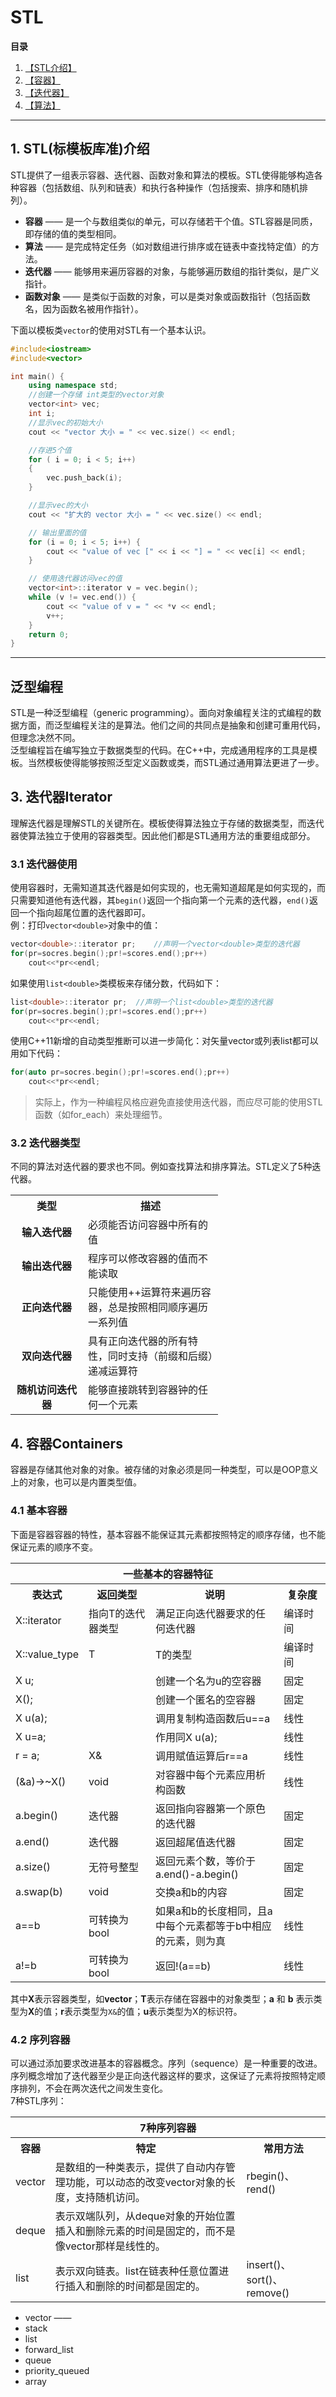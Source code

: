 # STL

**目录**
1. [【STL介绍】](#intro)
2. [【容器】](#container)
3. [【迭代器】](#iterator)
4. [【算法】](#algorithm)

------------

## 1. STL(标模板库准)介绍
STL提供了一组表示容器、迭代器、函数对象和算法的模板。STL使得能够构造各种容器（包括数组、队列和链表）和执行各种操作（包括搜索、排序和随机排列）。
- **容器** —— 是一个与数组类似的单元，可以存储若干个值。STL容器是同质，即存储的值的类型相同。
- **算法** —— 是完成特定任务（如对数组进行排序或在链表中查找特定值）的方法。
- **迭代器** —— 能够用来遍历容器的对象，与能够遍历数组的指针类似，是广义指针。
- **函数对象** —— 是类似于函数的对象，可以是类对象或函数指针（包括函数名，因为函数名被用作指针）。  

下面以模板类`vector`的使用对STL有一个基本认识。
```C++
#include<iostream>
#include<vector>

int main() {
	using namespace std;
	//创建一个存储 int类型的vector对象
	vector<int> vec;
	int i;
	//显示vec的初始大小
	cout << "vector 大小 = " << vec.size() << endl;

	//存进5个值
	for ( i = 0; i < 5; i++)
	{
		vec.push_back(i);
	}

	//显示vec的大小
	cout << "扩大的 vector 大小 = " << vec.size() << endl;

	// 输出里面的值
	for (i = 0; i < 5; i++) {
		cout << "value of vec [" << i << "] = " << vec[i] << endl;
	}

	// 使用迭代器访问vec的值
	vector<int>::iterator v = vec.begin();
	while (v != vec.end()) {
		cout << "value of v = " << *v << endl;
		v++;
	}
	return 0;
}
```

---------
<a id="container"></a>

## 泛型编程
STL是一种泛型编程（generic programming）。面向对象编程关注的式编程的数据方面，而泛型编程关注的是算法。他们之间的共同点是抽象和创建可重用代码，但理念决然不同。  
泛型编程旨在编写独立于数据类型的代码。在C++中，完成通用程序的工具是模板。当然模板使得能够按照泛型定义函数或类，而STL通过通用算法更进了一步。

## 3. 迭代器Iterator

理解迭代器是理解STL的关键所在。模板使得算法独立于存储的数据类型，而迭代器使算法独立于使用的容器类型。因此他们都是STL通用方法的重要组成部分。 

### 3.1 迭代器使用
使用容器时，无需知道其迭代器是如何实现的，也无需知道超尾是如何实现的，而只需要知道他有迭代器，其`begin()`返回一个指向第一个元素的迭代器，`end()`返回一个指向超尾位置的迭代器即可。  
例：打印`vector<double>`对象中的值：  
```C++
vector<double>::iterator pr;	//声明一个vector<double>类型的迭代器
for(pr=socres.begin();pr!=scores.end();pr++)
	cout<<*pr<<endl;

```
如果使用`list<double>`类模板来存储分数，代码如下：
```C++
list<double>::iterator pr;	//声明一个list<double>类型的迭代器
for(pr=socres.begin();pr!=scores.end();pr++)
	cout<<*pr<<endl;
```

使用C++11新增的自动类型推断可以进一步简化：对矢量vector或列表list都可以用如下代码：  
```C++
for(auto pr=socres.begin();pr!=scores.end();pr++)
	cout<<*pr<<endl;
```
>实际上，作为一种编程风格应避免直接使用迭代器，而应尽可能的使用STL函数（如for_each）来处理细节。

### 3.2 迭代器类型
不同的算法对迭代器的要求也不同。例如查找算法和排序算法。STL定义了5种迭代器。

<table>
<tr><th width="100">类型</th><th width="200">描述</th></tr>
	<tr><td align="center"><b>输入迭代器</b></td><td>必须能否访问容器中所有的值</td></tr>
<tr><td align="center"><b>输出迭代器</b></td><td>程序可以修改容器的值而不能读取</td></tr>
<tr><td align="center"><b>正向迭代器</b></td><td>只能使用++运算符来遍历容器，总是按照相同顺序遍历一系列值</td></tr>
<tr><td align="center"><b>双向迭代器</b></td><td>具有正向迭代器的所有特性，同时支持（前缀和后缀）递减运算符</td></tr>
<tr><td align="center"><b>随机访问迭代器</b></td><td>能够直接跳转到容器钟的任何一个元素</td></tr>



</table>

## 4. 容器Containers
容器是存储其他对象的对象。被存储的对象必须是同一种类型，可以是OOP意义上的对象，也可以是内置类型值。  

### 4.1 基本容器
下面是容器容器的特性，基本容器不能保证其元素都按照特定的顺序存储，也不能保证元素的顺序不变。

<table width="800" >
<tr><th colspan="4">一些基本的容器特征</th></tr>
<tr><th width="100">表达式</th><th width="120">返回类型</th><th width="250">说明</th><th width="80">复杂度</th></tr>
<tr><td>X::iterator</td><td>指向T的迭代器类型</td><td>满足正向迭代器要求的任何迭代器</td><td>编译时间</td></tr>
<tr><td>X::value_type</td><td>T</td><td>T的类型</td><td>编译时间</td></tr>
<tr><td>X u;</td><td></td><td>创建一个名为u的空容器</td><td>固定</td></tr>
<tr><td>X();</td><td></td><td>创建一个匿名的空容器</td><td>固定</td></tr>
<tr><td>X u(a);</td><td></td><td>调用复制构造函数后u==a</td><td>线性</td></tr>
<tr><td>X u=a;</td><td></td><td>作用同X u(a);</td><td>线性</td></tr>
<tr><td> r = a;</td><td>X&</td><td>调用赋值运算后r==a</td><td>线性</td></tr>
<tr><td> (&a)->~X()</td><td>void</td><td>对容器中每个元素应用析构函数</td><td>线性</td></tr>
<tr><td> a.begin()</td><td>迭代器</td><td>返回指向容器第一个原色的迭代器</td><td>固定</td></tr>
<tr><td> a.end()</td><td>迭代器</td><td>返回超尾值迭代器</td><td>固定</td></tr>
<tr><td> a.size()</td><td>无符号整型</td><td>返回元素个数，等价于a.end()-a.begin()</td><td>固定</td></tr>
<tr><td> a.swap(b)</td><td>void</td><td>交换a和b的内容</td><td>固定</td></tr>
<tr><td> a==b</td><td>可转换为bool</td><td>如果a和b的长度相同，且a中每个元素都等于b中相应的元素，则为真</td><td>线性</td></tr>
<tr><td> a!=b</td><td>可转换为bool</td><td>返回!(a==b)</td><td>线性</td></tr>

</table>

其中**X**表示容器类型，如**vector**；**T**表示存储在容器中的对象类型；**a** 和 **b** 表示类型为**X**的值；**r**表示类型为`X&`的值；**u**表示类型为X的标识符。

### 4.2 序列容器
可以通过添加要求改进基本的容器概念。序列（sequence）是一种重要的改进。序列概念增加了迭代器至少是正向迭代器这样的要求，这保证了元素将按照特定顺序排列，不会在两次迭代之间发生变化。  
7种STL序列：
<table>
<tr><th colspan="3">7种序列容器</th></tr>
<tr><th>容器</th><th>特定</th><th>常用方法</th></tr>
<tr><td>vector</td><td>是数组的一种类表示，提供了自动内存管理功能，可以动态的改变vector对象的长度，支持随机访问。</td><td>rbegin()、rend()</td></tr>
<tr><td>deque</td><td>表示双端队列，从deque对象的开始位置插入和删除元素的时间是固定的，而不是像vector那样是线性的。</td><td></td></tr>
<tr><td>list</td><td>表示双向链表。list在链表种任意位置进行插入和删除的时间都是固定的。</td><td>insert()、sort()、remove()</td></tr>
</table>


- vector —— 
- stack
- list
- forward_list
- queue
- priority_queued
- array
